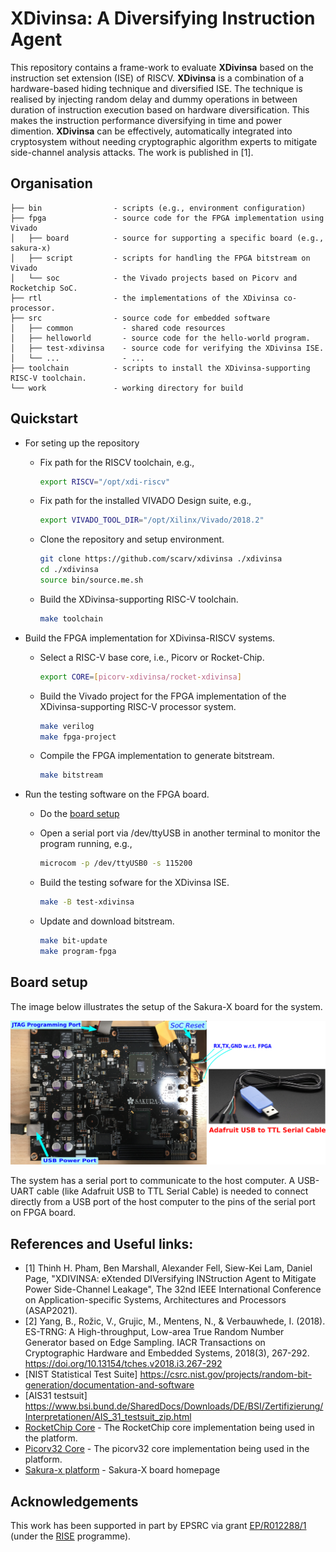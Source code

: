 
# XDivinsa: A Diversifying Instruction Agent

This repository contains a frame-work to evaluate **XDivinsa** based on the instruction set extension (ISE) of RISCV.
**XDivinsa** is a combination of a hardware-based hiding technique and diversified ISE.
The technique is realised by injecting random delay and dummy operations in between duration of instruction execution based on hardware diversification. This makes the instruction performance diversifying in time and power dimention.
**XDivinsa** can be effectively, automatically integrated into cryptosystem without needing cryptographic algorithm experts to mitigate side-channel analysis attacks.
The work is published in [1].

<!--- -------------------------------------------------------------------- --->

## Organisation

```
├── bin                - scripts (e.g., environment configuration)
├── fpga               - source code for the FPGA implementation using Vivado
│   ├── board          - source for supporting a specific board (e.g., sakura-x)
│   ├── script         - scripts for handling the FPGA bitstream on Vivado
│   └── soc            - the Vivado projects based on Picorv and Rocketchip SoC.
├── rtl                - the implementations of the XDivinsa co-processor.
├── src                - source code for embedded software
│   ├── common           - shared code resources
│   ├── helloworld       - source code for the hello-world program.
│   ├── test-xdivinsa    - source code for verifying the XDivinsa ISE.
│   └── ...              - ...
├── toolchain          - scripts to install the XDivinsa-supporting RISC-V toolchain.
└── work               - working directory for build

```

<!--- -------------------------------------------------------------------- --->

## Quickstart

- For seting up the repository

  - Fix path for the RISCV toolchain, e.g., 
  
    ```sh
    export RISCV="/opt/xdi-riscv"
    ```

  - Fix path for the installed VIVADO Design suite, e.g., 
  
    ```sh
    export VIVADO_TOOL_DIR="/opt/Xilinx/Vivado/2018.2"
    ```

  - Clone the repository and setup environment.
  
    ```sh
    git clone https://github.com/scarv/xdivinsa ./xdivinsa
    cd ./xdivinsa
    source bin/source.me.sh
    ```
  
  - Build the XDivinsa-supporting RISC-V toolchain. 

    ```sh
    make toolchain 
    ```
  
- Build the FPGA implementation for XDivinsa-RISCV systems.

  - Select a RISC-V base core, i.e., Picorv or Rocket-Chip.

    ```sh
    export CORE=[picorv-xdivinsa/rocket-xdivinsa]
    ```

  - Build the Vivado project for the FPGA implementation of the XDivinsa-supporting RISC-V processor system. 
 
    ```sh
    make verilog
    make fpga-project
    ```

  - Compile the FPGA implementation to generate bitstream. 
 
    ```sh
    make bitstream
    ```

- Run the testing software on the FPGA board.

  - Do the [board setup](#Board-setup)

  - Open a serial port via /dev/ttyUSB in another terminal to monitor the program running, e.g.,

    ```sh
    microcom -p /dev/ttyUSB0 -s 115200
    ```

  - Build the testing sofware for the XDivinsa ISE.
    ```sh
    make -B test-xdivinsa
    ```
  - Update and download bitstream.
    ```sh
    make bit-update
    make program-fpga
    ```

<!--- -------------------------------------------------------------------- --->

## Board setup

The image below illustrates the setup of the Sakura-X board for the system.

![Board Setup](https://github.com/scarv/xdivinsa/blob/master/Sakura-X-Setup.png)

The system has a serial port to communicate to the host computer. 
A USB-UART cable (like Adafruit USB to TTL Serial Cable) is needed to connect directly from a USB port of the host computer to the pins of the serial port on FPGA board. 

## References and Useful links:
- [1] Thinh H. Pham, Ben Marshall, Alexander Fell, Siew-Kei Lam, Daniel Page, "XDIVINSA: eXtended DIVersifying INStruction Agent to Mitigate Power Side-Channel Leakage", The 32nd IEEE International Conference on Application-specific Systems, Architectures and Processors (ASAP2021).
- [2] Yang, B., Rožic, V., Grujic, M., Mentens, N., & Verbauwhede, I. (2018). ES-TRNG: A High-throughput, Low-area True Random Number Generator based on Edge Sampling. IACR Transactions on Cryptographic Hardware and Embedded Systems, 2018(3), 267-292. https://doi.org/10.13154/tches.v2018.i3.267-292
- [NIST Statistical Test Suite] https://csrc.nist.gov/projects/random-bit-generation/documentation-and-software
- [AIS31 testsuit] https://www.bsi.bund.de/SharedDocs/Downloads/DE/BSI/Zertifizierung/Interpretationen/AIS_31_testsuit_zip.html
- [RocketChip Core](https://github.com/freechipsproject/rocket-chip) - The RocketChip core implementation being used in the platform.
- [Picorv32 Core](https://github.com/cliffordwolf/picorv32) - The picorv32 core implementation being used in the platform.
- [Sakura-x platform](http://satoh.cs.uec.ac.jp/SAKURA/hardware/SAKURA-X.html) - Sakura-X board homepage

## Acknowledgements

This work has been supported in part
by EPSRC via grant
[EP/R012288/1](https://gow.epsrc.ukri.org/NGBOViewGrant.aspx?GrantRef=EP/R012288/1) (under the [RISE](http://www.ukrise.org) programme).
